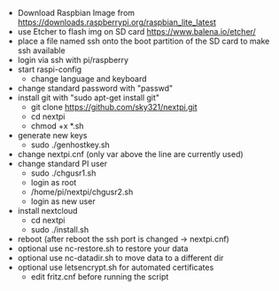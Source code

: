 - Download Raspbian Image from https://downloads.raspberrypi.org/raspbian_lite_latest
- use Etcher to flash img on SD card https://www.balena.io/etcher/
- place a file named ssh onto the boot partition of the SD card to make ssh available
- login via ssh with pi/raspberry
- start raspi-config
	- change language and keyboard
- change standard password with "passwd"
- install git with "sudo apt-get install git"
	- git clone https://github.com/sky321/nextpi.git
	- cd nextpi
	- chmod +x *.sh
- generate new keys
	- sudo ./genhostkey.sh
- change nextpi.cnf (only var above the line are currently used)
- change standard PI user
	- sudo ./chgusr1.sh
	- login as root
	- /home/pi/nextpi/chgusr2.sh
	- login as new user
- install nextcloud
	- cd nextpi	
	- sudo ./install.sh
- reboot (after reboot the ssh port is changed -> nextpi.cnf)
- optional use nc-restore.sh to restore your data
- optional use nc-datadir.sh to move data to a different dir
- optional use letsencrypt.sh for automated certificates
	- edit fritz.cnf before running the script